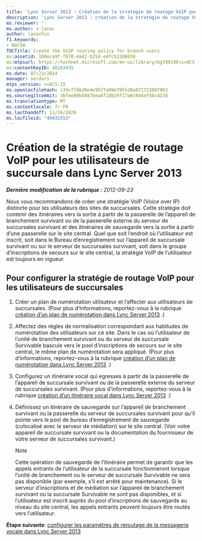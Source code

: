 ```yaml
---
title: 'Lync Server 2013 : Création de la stratégie de routage VoIP pour les utilisateurs de succursale'
description: 'Lync Server 2013 : création de la stratégie de routage VoIP pour les utilisateurs de succursales.'
ms.reviewer: ''
ms.author: v-lanac
author: lanachin
f1.keywords:
- NOCSH
TOCTitle: Create the VoIP routing policy for branch users
ms:assetid: 10deca9f-f870-4a42-b25d-e4fc53108658
ms:mtpsurl: https://technet.microsoft.com/en-us/library/Gg398196(v=OCS.15)
ms:contentKeyID: 48183435
ms.date: 07/23/2014
manager: serdars
mtps_version: v=OCS.15
ms.openlocfilehash: c39cff86d9ede957fa99e7955d8a87172380f963
ms.sourcegitcommit: 36fee89bb887bea4f18b19f17a8c69daf5bc423d
ms.translationtype: MT
ms.contentlocale: fr-FR
ms.lasthandoff: 11/26/2020
ms.locfileid: "49431553"
---
```

# <a name="create-the-voip-routing-policy-for-branch-users-in-lync-server-2013"></a>Création de la stratégie de routage VoIP pour les utilisateurs de succursale dans Lync Server 2013

<div data-xmlns="http://www.w3.org/1999/xhtml">

<div class="topic" data-xmlns="http://www.w3.org/1999/xhtml" data-msxsl="urn:schemas-microsoft-com:xslt" data-cs="https://msdn.microsoft.com/">

<div data-asp="https://msdn2.microsoft.com/asp">



</div>

<div id="mainSection">

<div id="mainBody">

<span> </span>

_**Dernière modification de la rubrique :** 2012-09-23_

Nous vous recommandons de créer une stratégie VoIP (Voice over IP) distincte pour les utilisateurs des sites de succursales. Cette stratégie doit contenir des itinéraires vers la sortie à partir de la passerelle de l’appareil de branchement survivant ou de la passerelle externe du serveur de succursales survivant et des itinéraires de sauvegarde vers la sortie à partir d’une passerelle sur le site central. Quel que soit l’endroit où l’utilisateur est inscrit, soit dans le Bureau d’enregistrement sur l’appareil de succursale survivant ou sur le serveur de succursales survivant, soit dans le groupe d’inscriptions de secours sur le site central, la stratégie VoIP de l’utilisateur est toujours en vigueur.

<div>

## <a name="to-configure-the-voip-routing-policy-for-branch-users"></a>Pour configurer la stratégie de routage VoIP pour les utilisateurs de succursales

1.  Créer un plan de numérotation utilisateur et l’affecter aux utilisateurs de succursales. (Pour plus d’informations, reportez-vous à la rubrique [création d’un plan de numérotation dans Lync Server 2013](lync-server-2013-create-a-dial-plan.md) .)

2.  Affectez des règles de normalisation correspondant aux habitudes de numérotation des utilisateurs sur ce site. Dans le cas où l’utilisateur de l’unité de branchement survivant ou du serveur de succursale Survivable bascule vers le pool d’inscriptions de secours sur le site central, le même plan de numérotation sera appliqué. (Pour plus d’informations, reportez-vous à la rubrique [création d’un plan de numérotation dans Lync Server 2013](lync-server-2013-create-a-dial-plan.md) .)

3.  Configurez un itinéraire vocal qui egresses à partir de la passerelle de l’appareil de succursale survivant ou de la passerelle externe du serveur de succursales survivant. (Pour plus d’informations, reportez-vous à la rubrique [création d’un itinéraire vocal dans Lync Server 2013](lync-server-2013-create-a-voice-route.md) .)

4.  Définissez un itinéraire de sauvegarde sur l’appareil de branchement survivant ou la passerelle du serveur de succursales survivant pour qu’il pointe vers le pool de bureau d’enregistrement de sauvegarde (colocalisé avec le serveur de médiation) sur le site central. (Voir votre appareil de succursale survivant ou la documentation du fournisseur de votre serveur de succursales survivant.)
    
    <div>
    

    > [!NOTE]  
    > Cette opération de sauvegarde de l’itinéraire permet de garantir que les appels entrants de l’utilisateur de la succursale fonctionneront lorsque l’unité de branchement ou le serveur de succursale Survivable ne sera pas disponible (par exemple, s’il est arrêté pour maintenance). Si le serveur d’inscriptions et de médiation sur l’appareil de branchement survivant ou la succursale Survivable ne sont pas disponibles, et si l’utilisateur est inscrit auprès du pool d’inscriptions de sauvegarde au niveau du site central, les appels entrants peuvent toujours être routés vers l’utilisateur.

    
    </div>

**Étape suivante**: [configurer les paramètres de reroutage de la messagerie vocale dans Lync Server 2013](lync-server-2013-configure-voice-mail-rerouting-settings.md)

</div>

</div>

<span> </span>

</div>

</div>

</div>

